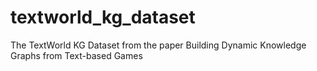 # textworld_kg_dataset
The TextWorld KG Dataset from the paper Building Dynamic Knowledge Graphs from Text-based Games
